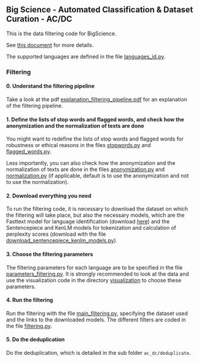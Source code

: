 ## Big Science - Automated Classification & Dataset Curation - AC/DC

This is the data filtering code for BigScience.

See [this document](https://docs.google.com/document/d/1bx7lzAIWALH2IX5PLAiRfkHr3025dC-ZYkEmq4zB2gI/edit) for more details.

The supported languages are defined in the file [languages_id.py](https://github.com/bigscience-workshop/data_tooling/blob/master/ac_dc/languages_id.py).


### Filtering

#### 0. Understand the filtering pipeline

Take a look at the pdf [explanation_filtering_pipeline.pdf](https://github.com/bigscience-workshop/data_tooling/blob/master/ac_dc/explanation_filtering_pipeline.pdf) for an explanation of the filtering pipeline.

#### 1. Define the lists of stop words and flagged words, and check how the anonymization and the normalization of texts are done

You might want to redefine the lists of stop words and flagged words for robustness or ethical reasons in the files [stopwords.py](https://github.com/bigscience-workshop/data_tooling/blob/master/ac_dc/stopwords.py) and [flagged_words.py](https://github.com/bigscience-workshop/data_tooling/blob/master/ac_dc/flagged_words.py).

Less importantly, you can also check how the anonymization and the normalization of texts are done in the files [anonymization.py](https://github.com/bigscience-workshop/data_tooling/blob/master/ac_dc/anonymization.py) and [normalization.py](https://github.com/bigscience-workshop/data_tooling/blob/master/ac_dc/normalization.py) (if applicable, default is to use the anonymization and not to use the normalization).

#### 2. Download everything you need

To run the filtering code, it is necessary to download the dataset on which the filtering will take place, but also the necessary models, which are the Fasttext model for language identification (download [here](https://dl.fbaipublicfiles.com/fasttext/supervised-models/lid.176.bin)) and the Sentencepiece and KenLM models for tokenization and calculation of perplexity scores (download with the file [download_sentencepiece_kenlm_models.py](https://github.com/bigscience-workshop/data_tooling/blob/master/ac_dc/download_sentencepiece_kenlm_models.py)).

#### 3. Choose the filtering parameters

The filtering parameters for each language are to be specified in the file [parameters_filtering.py](https://github.com/bigscience-workshop/data_tooling/blob/master/ac_dc/parameters_filtering.py). It is strongly recommended to look at the data and use the visualization code in the directory [visualization](https://github.com/bigscience-workshop/data_tooling/tree/master/ac_dc/visualization) to choose these parameters.

#### 4. Run the filtering

Run the filtering with the file [main_filtering.py](https://github.com/bigscience-workshop/data_tooling/blob/master/ac_dc/main_filtering.py), specifying the dataset used and the links to the downloaded models. The different filters are coded in the file [filtering.py](https://github.com/bigscience-workshop/data_tooling/blob/master/ac_dc/filtering.py).

#### 5. Do the deduplication

Do the deduplication, which is detailed in the sub folder `ac_dc/deduplicate`.
